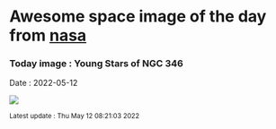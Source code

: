 
# Awesome space image of the day from [nasa](https://api.nasa.gov/)

### Today image : Young Stars of NGC 346

Date : 2022-05-12


![](https://apod.nasa.gov/apod/image/2205/ngc346_hst_b1024.jpg)

<small>Latest update : Thu May 12 08:21:03 2022</small>


